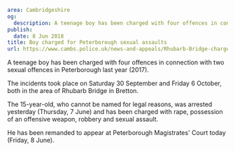 ```yaml
area: Cambridgeshire
og:
  description: A teenage boy has been charged with four offences in connection with two sexual offences in Peterborough last year (2017).
publish:
  date: 8 Jun 2018
title: Boy charged for Peterborough sexual assaults
url: https://www.cambs.police.uk/news-and-appeals/Rhubarb-Bridge-charges
```

A teenage boy has been charged with four offences in connection with two sexual offences in Peterborough last year (2017).

The incidents took place on Saturday 30 September and Friday 6 October, both in the area of Rhubarb Bridge in Bretton.

The 15-year-old, who cannot be named for legal reasons, was arrested yesterday (Thursday, 7 June) and has been charged with rape, possession of an offensive weapon, robbery and sexual assault.

He has been remanded to appear at Peterborough Magistrates' Court today (Friday, 8 June).
